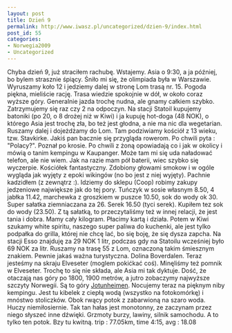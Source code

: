 ```yaml
---
layout: post
title: Dzień 9
permalink: http://www.iwasz.pl/uncategorized/dzien-9/index.html
post_id: 55
categories: 
- Norwegia2009
- Uncategorized
---
```


Chyba dzień 9, już straciłem rachubę. Wstajemy. Asia o 9:30, a ja później, bo bylem strasznie śpiący. Śniło mi się, że olimpiada była w Warszawie. Wyruszamy koło 12 i jedziemy dalej w stronę Lom trasą nr. 15. Pogoda piękna, mieliście rację. Trasa wiedzie spokojnie w dół, w około coraz wyższe góry. Generalnie jazda trochę nudna, ale gnamy całkiem szybko. Zatrzymujemy się raz czy 2 na odpoczyn. Na stacji Statoil kupujemy batoniki (po 20, o 8 drożej niż w Kiwi) i ja kupuję hot-doga (48 NOK), o którego Asia jest trochę zła, bo też jest głodna, a nie ma nic dla wegetarian. Ruszamy dalej i dojeżdżamy do Lom. Tam podziwiamy kościół z 13 wieku, tzw. Stavkirke. Jakiś pan bacznie się przygląda rowerom. Po chwili pyta : "Polacy?". Poznał po krosie. Po chwili z żoną opowiadają co i jak w okolicy i mówią o tanim kempingu w Kaupanger. Może tam mi się uda naładować telefon, ale nie wiem. Jak na razie mam pół baterii, wiec szybko się wyczerpie. Kościółek fantastyczny. Zdobiony głowami smokow i w ogóle wygląda jak wyjęty z epoki wikingów (no bo jest z niej wyjęty). Pachnie kadzidłem (z zewnątrz :). Idziemy do sklepu (Coop) robimy zakupy jedzeniowe największe jak do tej pory. Tuńczyk w sosie własnym 8.50, 4 jabłka 11.42, marchewka z groszkiem w puszce 10.50, sok do wody ok 30. Super sałatka ziemniaczana za 26. Serek 16.50 (tyci serek). Kupiłem tez sok do wody (23.50). Z tą sałatką, to przeczytaliśmy też w innej relacji, że jest tania i dobra. Mamy cały kilogram. Płacimy kartą i działa. Potem w Kiwi szukamy white spiritu, naszego super paliwa do kuchenki, ale jest tylko podpałka do grilla, której nie chcę lać, bo się boję, że się dysza zapcha. Na stacji Esso znajduję za 29 NOK 1 litr, podczas gdy na Statoilu wcześniej było 69 NOK za litr. Ruszamy na trasę 55 z Lom, oznaczoną takim śmiesznym znakiem. Pewnie jakaś ważna turystyczna. Dolina Boverdalen. Teraz jesteśmy na skraju Elveseter (moglem pokićkać coś). Minęliśmy też pomnik w Elveseter. Trochę to się nie składa, ale Asia mi tak dyktuje. Dość, że otaczają nas góry po 1800, 1900 metrów, a jutro zobaczymy najwyższe szczyty Norwegii. Są to góry 
[Jotunheimen](http://en.wikipedia.org/wiki/Jotunheimen). Nocujemy teraz na pięknym niby kempingu. Jest tu kibelek z ciepłą wodą (wszystko na fotokomórkę) i mnóstwo stoliczków. Obok rwący potok z zabarwioną na szaro woda. Huczy niemiłosiernie. Tak tan hałas jest monotonny, ze zaczynam przez niego słyszeć inne dźwięki. Grzmoty burzy, lawiny, silnik samochodu. A to tylko ten potok. Bzy tu kwitną. trip : 77.05km, time 4:15, avg : 18.08
